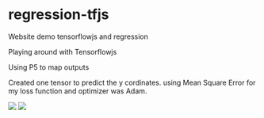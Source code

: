 # regression-tfjs
Website demo tensorflowjs and regression

Playing around with Tensorflowjs

Using P5 to map outputs

Created one tensor to predict the y cordinates.
using Mean Square Error for my loss function and optimizer was Adam. 

![](https://i.imgur.com/TbTF4JT.png)
![](https://i.imgur.com/Vj8UuJo.png)


